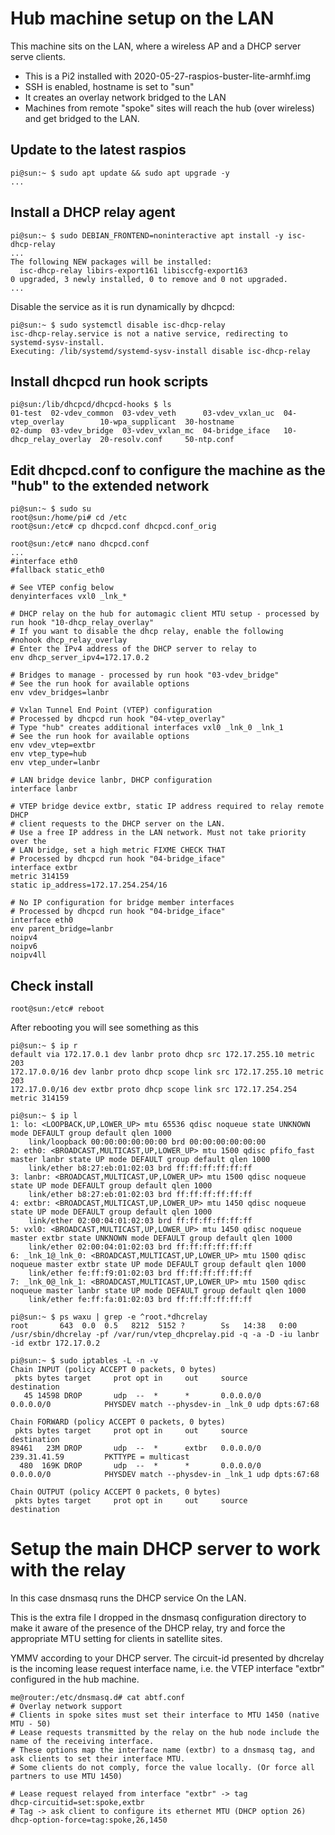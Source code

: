 # Hub machine setup on the LAN

This machine sits on the LAN, where a wireless AP and a DHCP server serve clients.
 - This is a Pi2 installed with 2020-05-27-raspios-buster-lite-armhf.img
 - SSH is enabled, hostname is set to "sun"
 - It creates an overlay network bridged to the LAN
 - Machines from remote "spoke" sites will reach the hub (over wireless) and get bridged to the LAN.

## Update to the latest raspios
```
pi@sun:~ $ sudo apt update && sudo apt upgrade -y
...
```

## Install a DHCP relay agent
```
pi@sun:~ $ sudo DEBIAN_FRONTEND=noninteractive apt install -y isc-dhcp-relay
...
The following NEW packages will be installed:
  isc-dhcp-relay libirs-export161 libisccfg-export163
0 upgraded, 3 newly installed, 0 to remove and 0 not upgraded.
...
```
Disable the service as it is run dynamically by dhcpcd:
```
pi@sun:~ $ sudo systemctl disable isc-dhcp-relay
isc-dhcp-relay.service is not a native service, redirecting to systemd-sysv-install.
Executing: /lib/systemd/systemd-sysv-install disable isc-dhcp-relay
```

## Install dhcpcd run hook scripts
```
pi@sun:/lib/dhcpcd/dhcpcd-hooks $ ls
01-test  02-vdev_common  03-vdev_veth      03-vdev_vxlan_uc  04-vtep_overlay        10-wpa_supplicant  30-hostname
02-dump  03-vdev_bridge  03-vdev_vxlan_mc  04-bridge_iface   10-dhcp_relay_overlay  20-resolv.conf     50-ntp.conf
```

## Edit dhcpcd.conf to configure the machine as the "hub" to the extended network
```
pi@sun:~ $ sudo su
root@sun:/home/pi# cd /etc
root@sun:/etc# cp dhcpcd.conf dhcpcd.conf_orig

root@sun:/etc# nano dhcpcd.conf
...
#interface eth0
#fallback static_eth0

# See VTEP config below
denyinterfaces vxl0 _lnk_*

# DHCP relay on the hub for automagic client MTU setup - processed by run hook "10-dhcp_relay_overlay"
# If you want to disable the dhcp relay, enable the following
#nohook dhcp_relay_overlay
# Enter the IPv4 address of the DHCP server to relay to 
env dhcp_server_ipv4=172.17.0.2

# Bridges to manage - processed by run hook "03-vdev_bridge"
# See the run hook for available options
env vdev_bridges=lanbr

# Vxlan Tunnel End Point (VTEP) configuration
# Processed by dhcpcd run hook "04-vtep_overlay"
# Type "hub" creates additional interfaces vxl0 _lnk_0 _lnk_1
# See the run hook for available options
env vdev_vtep=extbr
env vtep_type=hub
env vtep_under=lanbr

# LAN bridge device lanbr, DHCP configuration
interface lanbr

# VTEP bridge device extbr, static IP address required to relay remote DHCP
# client requests to the DHCP server on the LAN.
# Use a free IP address in the LAN network. Must not take priority over the 
# LAN bridge, set a high metric FIXME CHECK THAT
# Processed by dhcpcd run hook "04-bridge_iface"
interface extbr
metric 314159
static ip_address=172.17.254.254/16

# No IP configuration for bridge member interfaces
# Processed by dhcpcd run hook "04-bridge_iface"
interface eth0
env parent_bridge=lanbr
noipv4
noipv6
noipv4ll
```
## Check install
```
root@sun:/etc# reboot
```
After rebooting you will see something as this
```
pi@sun:~ $ ip r
default via 172.17.0.1 dev lanbr proto dhcp src 172.17.255.10 metric 203 
172.17.0.0/16 dev lanbr proto dhcp scope link src 172.17.255.10 metric 203 
172.17.0.0/16 dev extbr proto dhcp scope link src 172.17.254.254 metric 314159 

pi@sun:~ $ ip l
1: lo: <LOOPBACK,UP,LOWER_UP> mtu 65536 qdisc noqueue state UNKNOWN mode DEFAULT group default qlen 1000
    link/loopback 00:00:00:00:00:00 brd 00:00:00:00:00:00
2: eth0: <BROADCAST,MULTICAST,UP,LOWER_UP> mtu 1500 qdisc pfifo_fast master lanbr state UP mode DEFAULT group default qlen 1000
    link/ether b8:27:eb:01:02:03 brd ff:ff:ff:ff:ff:ff
3: lanbr: <BROADCAST,MULTICAST,UP,LOWER_UP> mtu 1500 qdisc noqueue state UP mode DEFAULT group default qlen 1000
    link/ether b8:27:eb:01:02:03 brd ff:ff:ff:ff:ff:ff
4: extbr: <BROADCAST,MULTICAST,UP,LOWER_UP> mtu 1450 qdisc noqueue state UP mode DEFAULT group default qlen 1000
    link/ether 02:00:04:01:02:03 brd ff:ff:ff:ff:ff:ff
5: vxl0: <BROADCAST,MULTICAST,UP,LOWER_UP> mtu 1450 qdisc noqueue master extbr state UNKNOWN mode DEFAULT group default qlen 1000
    link/ether 02:00:04:01:02:03 brd ff:ff:ff:ff:ff:ff
6: _lnk_1@_lnk_0: <BROADCAST,MULTICAST,UP,LOWER_UP> mtu 1500 qdisc noqueue master extbr state UP mode DEFAULT group default qlen 1000
    link/ether fe:ff:f9:01:02:03 brd ff:ff:ff:ff:ff:ff
7: _lnk_0@_lnk_1: <BROADCAST,MULTICAST,UP,LOWER_UP> mtu 1500 qdisc noqueue master lanbr state UP mode DEFAULT group default qlen 1000
    link/ether fe:ff:fa:01:02:03 brd ff:ff:ff:ff:ff:ff

pi@sun:~ $ ps waxu | grep -e ^root.*dhcrelay
root       643  0.0  0.5   8212  5152 ?        Ss   14:38   0:00 /usr/sbin/dhcrelay -pf /var/run/vtep_dhcprelay.pid -q -a -D -iu lanbr -id extbr 172.17.0.2

pi@sun:~ $ sudo iptables -L -n -v
Chain INPUT (policy ACCEPT 0 packets, 0 bytes)
 pkts bytes target     prot opt in     out     source               destination         
   45 14598 DROP       udp  --  *      *       0.0.0.0/0            0.0.0.0/0            PHYSDEV match --physdev-in _lnk_0 udp dpts:67:68

Chain FORWARD (policy ACCEPT 0 packets, 0 bytes)
 pkts bytes target     prot opt in     out     source               destination         
89461   23M DROP       udp  --  *      extbr   0.0.0.0/0            239.31.41.59         PKTTYPE = multicast
  480  169K DROP       udp  --  *      *       0.0.0.0/0            0.0.0.0/0            PHYSDEV match --physdev-in _lnk_1 udp dpts:67:68

Chain OUTPUT (policy ACCEPT 0 packets, 0 bytes)
 pkts bytes target     prot opt in     out     source               destination         
```

# Setup the main DHCP server to work with the relay

In this case dnsmasq runs the DHCP service On the LAN.

This is the extra file I dropped in the dnsmasq configuration directory to make it aware of the presence of the DHCP relay, try and force the appropriate MTU setting for clients in satellite sites.

YMMV according to your DHCP server. The circuit-id presented by dhcrelay is the incoming lease request interface name, i.e. the VTEP interface "extbr" configured in the hub machine.
```
me@router:/etc/dnsmasq.d# cat abtf.conf 
# Overlay network support
# Clients in spoke sites must set their interface to MTU 1450 (native MTU - 50)
# Lease requests transmitted by the relay on the hub node include the name of the receiving interface.
# These options map the interface name (extbr) to a dnsmasq tag, and ask clients to set their interface MTU.
# Some clients do not comply, force the value locally. (Or force all partners to use MTU 1450) 

# Lease request relayed from interface "extbr" -> tag
dhcp-circuitid=set:spoke,extbr
# Tag -> ask client to configure its ethernet MTU (DHCP option 26)
dhcp-option-force=tag:spoke,26,1450
```
